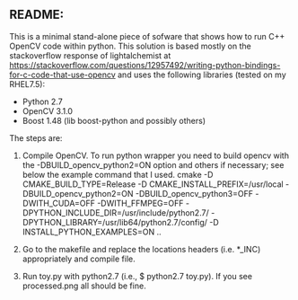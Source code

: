 README:
---------
This is a minimal stand-alone piece of sofware that shows how to run C++ OpenCV code within python. 
This solution is based mostly on the stackoverflow response of lightalchemist at https://stackoverflow.com/questions/12957492/writing-python-bindings-for-c-code-that-use-opencv and uses the following libraries (tested on my RHEL7.5): 

* Python 2.7
* OpenCV 3.1.0
* Boost 1.48 (lib boost-python and possibly others)

The steps are:
1) Compile OpenCV. To run python wrapper you need to build opencv with the -DBUILD_opencv_python2=ON option and others if necessary; see below the example command that I used.
	cmake -D CMAKE_BUILD_TYPE=Release -D CMAKE_INSTALL_PREFIX=/usr/local -DBUILD_opencv_python2=ON -DBUILD_opencv_python3=OFF -DWITH_CUDA=OFF -DWITH_FFMPEG=OFF -DPYTHON_INCLUDE_DIR=/usr/include/python2.7/  -DPYTHON_LIBRARY=/usr/lib64/python2.7/config/ -D INSTALL_PYTHON_EXAMPLES=ON ..

2) Go to the makefile and replace the locations headers (i.e. *_INC) appropriately and compile file.

3) Run toy.py with python2.7 (i.e., $ python2.7 toy.py). If you see processed.png all should be fine.
